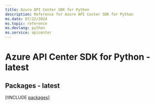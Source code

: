 ```yaml
---
title: Azure API Center SDK for Python
description: Reference for Azure API Center SDK for Python
ms.date: 07/22/2024
ms.topic: reference
ms.devlang: python
ms.service: apicenter
---
```

# Azure API Center SDK for Python - latest
## Packages - latest
[!INCLUDE [packages](api-center-index.md)]